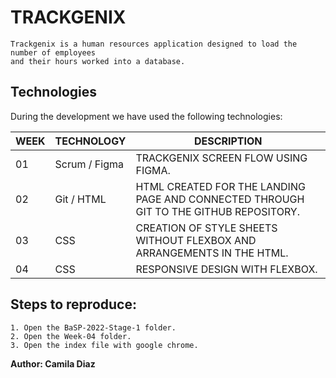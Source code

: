 # TRACKGENIX 
```
Trackgenix is ​​a human resources application designed to load the number of employees 
and their hours worked into a database.
```
## Technologies
During the development we have used the following technologies:

| WEEK | TECHNOLOGY | DESCRIPTION |
| ------ | ------ | ------ |
| 01 |  Scrum / Figma | TRACKGENIX SCREEN FLOW USING FIGMA.
| 02 |  Git / HTML | HTML CREATED FOR THE LANDING PAGE AND CONNECTED THROUGH GIT TO THE GITHUB REPOSITORY.
| 03 |  CSS | CREATION OF STYLE SHEETS WITHOUT FLEXBOX AND ARRANGEMENTS IN THE HTML.
| 04 |  CSS | RESPONSIVE DESIGN WITH FLEXBOX.

## Steps to reproduce: 
```
1. Open the BaSP-2022-Stage-1 folder.
2. Open the Week-04 folder.
3. Open the index file with google chrome.
```
**Author: Camila Diaz**